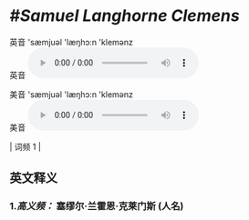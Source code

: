 # ***\#Samuel Langhorne Clemens*** 
英音 'sæmjuəl 'læŋhɔ:n 'klemənz  
英音
<audio src="./media/Samuel Langhorne Clemens-B.aac" controls="controls"></audio>

美音 'sæmjuəl 'læŋhɔ:n 'klemənz  
美音
<audio src="./media/Samuel Langhorne Clemens.aac" controls="controls"></audio>



| 词频 1 |  

英文释义
---
### 1.*高义频：* **塞缪尔·兰霍恩·克莱门斯 (人名)**  


